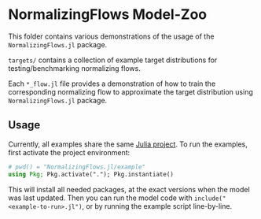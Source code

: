 # NormalizingFlows Model-Zoo 

This folder contains various demonstrations of the usage of the `NormalizingFlows.jl` package.

`targets/` contains a collection of example target distributions for testing/benchmarking normalizing flows.

Each `*_flow.jl` file provides a demonstration of how to train the corresponding
normalizing flow to approximate the target distribution using `NormalizingFlows.jl` package.

## Usage 

Currently, all examples share the same [Julia project](https://pkgdocs.julialang.org/v1/environments/#Using-someone-else's-project). To run the examples, first activate the project environment:

```julia
# pwd() = "NormalizingFlows.jl/example"
using Pkg; Pkg.activate("."); Pkg.instantiate()
```
This will install all needed packages, at the exact versions when the model was last updated. Then you can run the model code with `include("<example-to-run>.jl")`, or by running the example script line-by-line.
